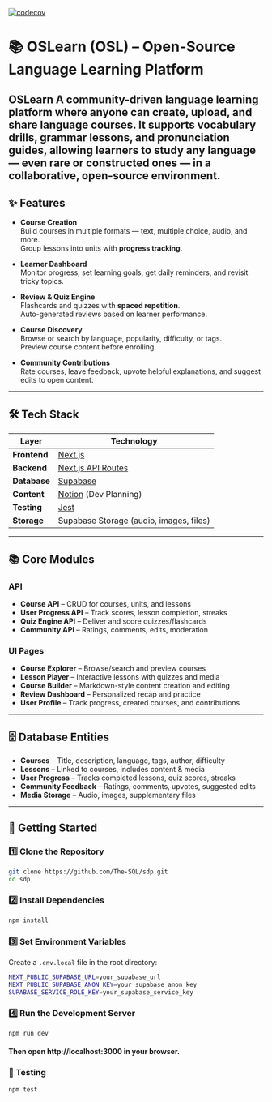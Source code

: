 [![codecov](https://codecov.io/github/The-SQL/sdp/graph/badge.svg?token=HHIUGN04GD)](https://codecov.io/github/The-SQL/sdp)

# 📚 OSLearn (OSL) – Open-Source Language Learning Platform

**OSLearn**
A community-driven language learning platform where anyone can create, upload, and share language courses. It supports vocabulary drills, grammar lessons, and pronunciation guides, allowing learners to study any language — even rare or constructed ones — in a collaborative, open-source environment.
---

## ✨ Features

- **Course Creation**  
  Build courses in multiple formats — text, multiple choice, audio, and more.  
  Group lessons into units with **progress tracking**.

- **Learner Dashboard**  
  Monitor progress, set learning goals, get daily reminders, and revisit tricky topics.

- **Review & Quiz Engine**  
  Flashcards and quizzes with **spaced repetition**.  
  Auto-generated reviews based on learner performance.

- **Course Discovery**  
  Browse or search by language, popularity, difficulty, or tags.  
  Preview course content before enrolling.

- **Community Contributions**  
  Rate courses, leave feedback, upvote helpful explanations, and suggest edits to open content.

---

## 🛠️ Tech Stack

| Layer        | Technology                                                            |
| ------------ | --------------------------------------------------------------------- |
| **Frontend** | [Next.js](https://nextjs.org/)                                        |
| **Backend**  | [Next.js API Routes](https://nextjs.org/docs/api-routes/introduction) |
| **Database** | [Supabase](https://supabase.com/)                                     |
| **Content**  | [Notion](https://www.notion.so/) (Dev Planning)                       |
| **Testing**  | [Jest](https://jestjs.io/)                                            |
| **Storage**  | Supabase Storage (audio, images, files)                               |

---

## 📚 Core Modules

### **API**

- **Course API** – CRUD for courses, units, and lessons
- **User Progress API** – Track scores, lesson completion, streaks
- **Quiz Engine API** – Deliver and score quizzes/flashcards
- **Community API** – Ratings, comments, edits, moderation

### **UI Pages**

- **Course Explorer** – Browse/search and preview courses
- **Lesson Player** – Interactive lessons with quizzes and media
- **Course Builder** – Markdown-style content creation and editing
- **Review Dashboard** – Personalized recap and practice
- **User Profile** – Track progress, created courses, and contributions

---

## 🗄️ Database Entities

- **Courses** – Title, description, language, tags, author, difficulty
- **Lessons** – Linked to courses, includes content & media
- **User Progress** – Tracks completed lessons, quiz scores, streaks
- **Community Feedback** – Ratings, comments, upvotes, suggested edits
- **Media Storage** – Audio, images, supplementary files

---

## 🚀 Getting Started

### 1️⃣ Clone the Repository

```bash
git clone https://github.com/The-SQL/sdp.git
cd sdp
```

### 2️⃣ Install Dependencies

```bash
npm install
```

### 3️⃣ Set Environment Variables

Create a `.env.local` file in the root directory:

```bash
NEXT_PUBLIC_SUPABASE_URL=your_supabase_url
NEXT_PUBLIC_SUPABASE_ANON_KEY=your_supabase_anon_key
SUPABASE_SERVICE_ROLE_KEY=your_supabase_service_key
```

### 4️⃣ Run the Development Server

```bash
npm run dev
```

#### Then open http://localhost:3000 in your browser.

### 🧪 Testing

```bash
npm test
```
